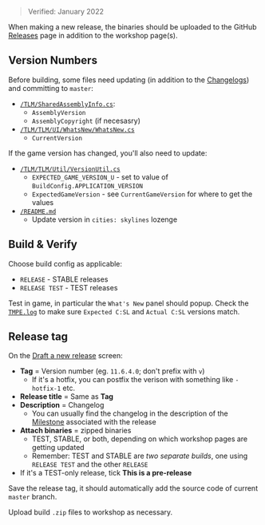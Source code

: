 > Verified: January 2022

When making a new release, the binaries should be uploaded to the GitHub [Releases](https://github.com/krzychu124/Cities-Skylines-Traffic-Manager-President-Edition/releases) page in addition to the workshop page(s).

## Version Numbers

Before building, some files need updating (in addition to the [Changelogs](Changelogs)) and committing to `master`:

* [`/TLM/SharedAssemblyInfo.cs`](https://github.com/CitiesSkylinesMods/TMPE/blob/master/TLM/SharedAssemblyInfo.cs):
    * `AssemblyVersion`
    * `AssemblyCopyright` (if necesasry)
* [`/TLM/TLM/UI/WhatsNew/WhatsNew.cs`](https://github.com/CitiesSkylinesMods/TMPE/blob/master/TLM/TLM/UI/WhatsNew/WhatsNew.cs)
    * `CurrentVersion`

If the game version has changed, you'll also need to update:

* [`/TLM/TLM/Util/VersionUtil.cs`](https://github.com/CitiesSkylinesMods/TMPE/blob/master/TLM/TLM/Util/VersionUtil.cs)
    * `EXPECTED_GAME_VERSION_U` - set to value of `BuildConfig.APPLICATION_VERSION`
    * `ExpectedGameVersion` - see `CurrentGameVersion` for where to get the values
* [`/README.md`](https://github.com/CitiesSkylinesMods/TMPE/blob/master/README.md)
    * Update version in `cities: skylines` lozenge

## Build & Verify

Choose build config as applicable:

* `RELEASE` - STABLE releases
* `RELEASE TEST` - TEST releases

Test in game, in particular the `What's New` panel should popup. Check the [`TMPE.log`](./TMPE.log) to make sure `Expected C:SL` and `Actual C:SL` versions match.

## Release tag

On the [Draft a new release](https://github.com/krzychu124/Cities-Skylines-Traffic-Manager-President-Edition/releases/new) screen:

* **Tag** = Version number (eg. `11.6.4.0`; don't prefix with `v`)
    * If it's a hotfix, you can postfix the verison with something like `-hotfix-1` etc.
* **Release title** = Same as **Tag**
* **Description** = Changelog
    * You can usually find the changelog in the description of the [Milestone](https://github.com/krzychu124/Cities-Skylines-Traffic-Manager-President-Edition/milestones) associated with the release
* **Attach binaries** = zipped binaries
    * TEST, STABLE, or both, depending on which workshop pages are getting updated
    * Remember: TEST and STABLE are _two separate builds_, one using `RELEASE TEST` and the other `RELEASE`
* If it's a TEST-only release, tick **This is a pre-release**

Save the release tag, it should automatically add the source code of current `master` branch.

Upload build `.zip` files to workshop as necessary.